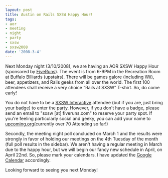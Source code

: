 ```yaml
---
layout: post
title: Austin on Rails SXSW Happy Hour!
tags:
- aor
- meeting
- night
- party
- sxsw
- sxsw2008
date: '2008-3-4'
---
```

Next Monday night (3/10/2008), we are having an AOR SXSW Happy Hour (sponsored by [FiveRuns](http://fiveruns.com/)). The event is from 6-9PM in the Recreation Room at Buffalo Billiards (upstairs). There will be games galore (including Wii), beer, appetizers, and Rails geeks from all over the world. The first 100 attendees shall receive a very choice “Rails at SXSW” T-shirt. So, do come early!

You do not have to be a [SXSW Interactive](http://sxsw.com/interactive/) attendee (but if you are, just bring your badge) to enter the party. However, if you don't have a badge, please send an email to "sxsw [at] fiveruns.com" to reserve your party spot. If you're feeling particularly social and geeky, you can add your name to [upcoming.org](http://upcoming.yahoo.com/event/416846/)(currently over 70 Attending so far!)

Secondly, the meeting night poll concluded on March 1 and the results were strongly in favor of holding our meetings on the 4th Tuesday of the month (full poll results in the sidebar). We aren't having a regular meeting in March due to the happy hour, but we will begin our fancy new schedule in April, on April 22nd. So, please mark your calendars. I have updated the [Google Calendar](http://www.google.com/calendar/embed?src=8cshfr43jabb15q5ehs23pd5lk%40group.calendar.google.com&ctz=America/Chicago) accordingly.

Looking forward to seeing you next Monday!

